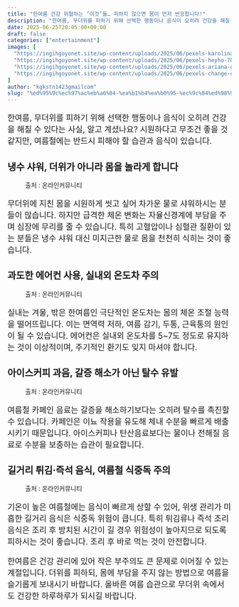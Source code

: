 ```yaml
---
title: "한여름 건강 위협하는 ‘이것’들… 피하지 않으면 몸이 먼저 반응합니다!"
description: "한여름, 무더위를 피하기 위해 선택한 행동이나 음식이 오히려 건강을 해칠 수 있다는 사실, 알고 계셨나요? 시원하다고 무조건 좋을 것 같지만, 여름철에는 반드시 피해야 할 습관과 음식이 있습니다."
date: 2025-06-25T20:05:00+09:00
draft: false
categories: ["entertainment"]
images: [
  "https://ingihgoyonet.site/wp-content/uploads/2025/06/pexels-karolina-grabowska-4194864-683x1024.jpg"
  "https://ingihgoyonet.site/wp-content/uploads/2025/06/pexels-heyho-7061339-1024x683.jpg"
  "https://ingihgoyonet.site/wp-content/uploads/2025/06/pexels-ariana-gavra-388697-1162455-768x1024.jpg"
  "https://ingihgoyonet.site/wp-content/uploads/2025/06/pexels-change-c-c-974768353-32689485-1024x576.jpg"
]
author: "kgkstn1423gmailcom"
slug: "%ed%95%9c%ec%97%ac%eb%a6%84-%ea%b1%b4%ea%b0%95-%ec%9c%84%ed%98%91%ed%95%98%eb%8a%94-%ec%9d%b4%ea%b2%83%eb%93%a4-%ed%94%bc%ed%95%98%ec%a7%80-%ec%95%8a%ec%9c%bc%eb%a9%b4"
---
```


<p style="font-size:18px">한여름, 무더위를 피하기 위해 선택한 행동이나 음식이 오히려 건강을 해칠 수 있다는 사실, 알고 계셨나요? 시원하다고 무조건 좋을 것 같지만, 여름철에는 반드시 피해야 할 습관과 음식이 있습니다.</p> <h2 >냉수 샤워, 더위가 아니라 몸을 놀라게 합니다</h2> <figure ><img src="https://ingihgoyonet.site/wp-content/uploads/2025/06/pexels-karolina-grabowska-4194864-683x1024.jpg" alt="" style="aspect-ratio:16/9;object-fit:cover"/><figcaption >출처 : 온라인커뮤니티</figcaption></figure> <p style="font-size:18px">무더위에 지친 몸을 시원하게 씻고 싶어 차가운 물로 샤워하시는 분들이 많습니다. 하지만 급격한 체온 변화는 자율신경계에 부담을 주며 심장에 무리를 줄 수 있습니다. 특히 고혈압이나 심혈관 질환이 있는 분들은 냉수 샤워 대신 미지근한 물로 몸을 천천히 식히는 것이 좋습니다.</p> <h2 >과도한 에어컨 사용, 실내외 온도차 주의</h2> <figure ><img src="https://ingihgoyonet.site/wp-content/uploads/2025/06/pexels-heyho-7061339-1024x683.jpg" alt="" style="aspect-ratio:16/9;object-fit:cover"/><figcaption >출처 : 온라인커뮤니티</figcaption></figure> <p style="font-size:18px">실내는 겨울, 밖은 한여름인 극단적인 온도차는 몸의 체온 조절 능력을 떨어뜨립니다. 이는 면역력 저하, 여름 감기, 두통, 근육통의 원인이 될 수 있습니다. 에어컨은 실내외 온도차를 5~7도 정도로 유지하는 것이 이상적이며, 주기적인 환기도 잊지 마셔야 합니다.</p> <h2 >아이스커피 과음, 갈증 해소가 아닌 탈수 유발</h2> <figure ><img src="https://ingihgoyonet.site/wp-content/uploads/2025/06/pexels-ariana-gavra-388697-1162455-768x1024.jpg" alt="" style="aspect-ratio:16/9;object-fit:cover"/><figcaption >출처 : 온라인커뮤니티</figcaption></figure> <p style="font-size:18px">여름철 카페인 음료는 갈증을 해소하기보다는 오히려 탈수를 촉진할 수 있습니다. 카페인은 이뇨 작용을 유도해 체내 수분을 빠르게 배출시키기 때문입니다. 아이스커피나 탄산음료보다는 물이나 전해질 음료로 수분을 보충하는 습관이 필요합니다.</p> <h2 >길거리 튀김·즉석 음식, 여름철 식중독 주의</h2> <figure ><img src="https://ingihgoyonet.site/wp-content/uploads/2025/06/pexels-change-c-c-974768353-32689485-1024x576.jpg" alt="" style="aspect-ratio:16/9;object-fit:cover"/><figcaption >출처 : 온라인커뮤니티</figcaption></figure> <p style="font-size:18px">기온이 높은 여름철에는 음식이 빠르게 상할 수 있어, 위생 관리가 미흡한 길거리 음식은 식중독 위험이 큽니다. 특히 튀김류나 즉석 조리 음식은 조리 후 방치된 시간이 길 경우 위험성이 높아지므로 되도록 피하시는 것이 좋습니다. 조리 후 바로 먹는 것이 안전합니다.</p> <p style="font-size:18px">한여름은 건강 관리에 있어 작은 부주의도 큰 문제로 이어질 수 있는 계절입니다. 더위를 피하되, 몸에 부담을 주지 않는 방법으로 여름을 슬기롭게 보내시기 바랍니다. 올바른 여름 습관으로 무더위 속에서도 건강한 하루하루가 되시길 바랍니다.</p>